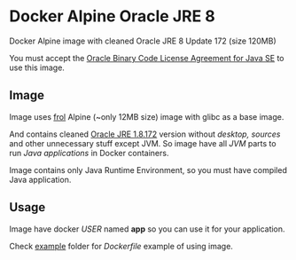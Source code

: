 # Docker Alpine Oracle JRE 8
Docker Alpine image with cleaned Oracle JRE 8 Update 172 (size 120MB)

You must accept the [Oracle Binary Code License Agreement for Java SE](http://www.oracle.com/technetwork/java/javase/terms/license/index.html) to use this image.

## Image
Image uses [frol](https://github.com/frol/docker-alpine-glibc) Alpine (~only 12MB size) image with glibc as a base image.

And contains cleaned [Oracle JRE 1.8.172](http://www.oracle.com/technetwork/java/javase/downloads/jre8-downloads-2133155.html) version without *desktop, sources* and other unnecessary stuff except JVM. So image have all *JVM* parts to run *Java applications* in Docker containers.

Image contains only Java Runtime Environment, so you must have compiled Java application.

## Usage
Image have docker *USER* named **app** so you can use it for your application.

Check [example](https://github.com/GoodforGod/docker-alpine-jre8-oracle/tree/master/example) folder for *Dockerfile* example of using image.


